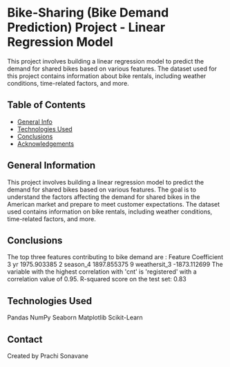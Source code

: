 # Bike-Sharing (Bike Demand Prediction) Project - Linear Regression Model

This project involves building a linear regression model to predict the demand for shared bikes based on various features. The dataset used for this project contains information about bike rentals, including weather conditions, time-related factors, and more.

## Table of Contents
* [General Info](#general-information)
* [Technologies Used](#technologies-used)
* [Conclusions](#conclusions)
* [Acknowledgements](#acknowledgements)

<!-- You can include any other section that is pertinent to your problem -->

## General Information
This project involves building a linear regression model to predict the demand for shared bikes based on various features.
The goal is to understand the factors affecting the demand for shared bikes in the American market and prepare to meet customer expectations.
The dataset used contains information on bike rentals, including weather conditions, time-related factors, and more.


## Conclusions
The top three features contributing to bike demand are :
Feature  Coefficient
3            yr  1975.903385
2      season_4  1897.855375
9  weathersit_3 -1873.112699
The variable with the highest correlation with 'cnt' is 'registered' with a correlation value of 0.95.
R-squared score on the test set: 0.83


## Technologies Used
Pandas
NumPy 
Seaborn 
Matplotlib
Scikit-Learn 


## Contact
Created by Prachi Sonavane
